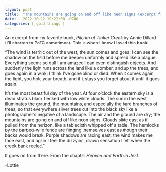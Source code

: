 ```yaml
---
layout: post
title:  "The mountains are going on and off like neon signs (excerpt from PaTC)"
date:   2022-10-22 19:22:00 -0700
categories: [ good things ]
---
```


An excerpt from my favorite book, *Pilgrim at Tinker Creek* by Annie Dillard (I’ll shorten to PaTC sometimes). This is when I knew I loved this book:

“The wind is terrific out of the west; the sun comes and goes. I can see the shadow on the field before me deepen uniformly and spread like a plague. Everything seems so dull I am amazed I can even distinguish objects. And suddenly the light runs across the land like a comber, and up the trees, and goes again in a wink: I think I’ve gone blind or died. When it comes again, the light, you hold your breath, and if it stays you forget about it until it goes again.

It’s the most beautiful day of the year. At four o’clock the eastern sky is a dead stratus black flecked with low white clouds. The sun in the west illuminates the ground, the mountains, and especially the bare branches of trees, so that everywhere silver trees cut into the black sky like a photographer’s negative of a landscape. The air and the ground are dry; the mountains are going on and off like neon signs. Clouds slide east as if pulled from the horizon, like a tablecloth whipped off a table. The hemlocks by the barbed-wire fence are flinging themselves east as though their backs would break. Purple shadows are racing east; the wind makes me face east, and again I feel the dizzying, drawn sensation I felt when the creek bank reeled.”

It goes on from there. From the chapter *Heaven and Earth in Jest*.

–Lottie

